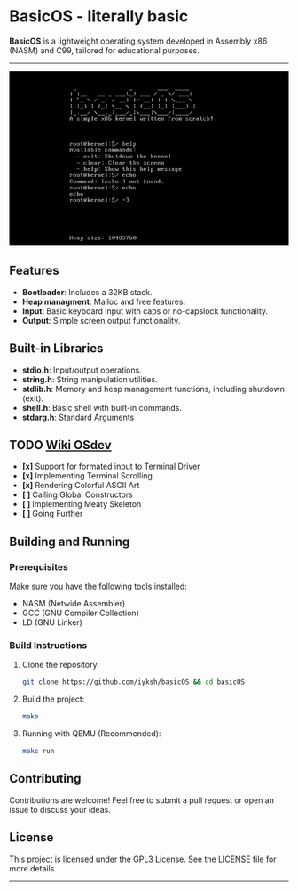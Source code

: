 # BasicOS - literally basic

**BasicOS** is a lightweight operating system developed in Assembly x86 (NASM) and C99, tailored for educational purposes.

---

![Kernel_Startup](./files/kernel.png)

## Features

- **Bootloader**: Includes a 32KB stack.
- **Heap managment**: Malloc and free features.
- **Input**: Basic keyboard input with caps or no-capslock functionality.
- **Output**: Simple screen output functionality.

## Built-in Libraries

- **stdio.h**: Input/output operations.
- **string.h**: String manipulation utilities.
- **stdlib.h**: Memory and heap management functions, including shutdown (exit).
- **shell.h**: Basic shell with built-in commands.
- **stdarg.h**: Standard Arguments

## TODO [Wiki OSdev](https://wiki.osdev.org/Bare_Bones)

- **[x]** Support for formated input to Terminal Driver
- **[x]** Implementing Terminal Scrolling
- **[x]** Rendering Colorful ASCII Art
- **[ ]** Calling Global Constructors
- **[ ]** Implementing Meaty Skeleton
- **[ ]** Going Further

## Building and Running

### Prerequisites

Make sure you have the following tools installed:
- NASM (Netwide Assembler)
- GCC (GNU Compiler Collection)
- LD (GNU Linker)

### Build Instructions

1. Clone the repository:
   ```bash
   git clone https://github.com/iyksh/basicOS && cd basicOS
   ```

2. Build the project:
   ```bash
   make
   ```

3. Running with QEMU (Recommended):
   ```bash
   make run
   ```

## Contributing

Contributions are welcome! Feel free to submit a pull request or open an issue to discuss your ideas.

## License

This project is licensed under the GPL3 License. See the [LICENSE](LICENSE) file for more details.

---
